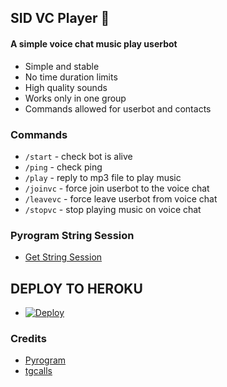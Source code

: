 ## SID VC Player 🎵

#### A simple voice chat music play userbot

- Simple and stable
- No time duration limits
- High quality sounds
- Works only in one group
- Commands allowed for userbot and contacts

### Commands

- `/start` - check bot is alive
- `/ping` - check ping
- `/play` - reply to mp3 file to play music
- `/joinvc` - force join userbot to the voice chat
- `/leavevc` - force leave userbot from voice chat
- `/stopvc` - stop playing music on voice chat

### Pyrogram String Session
- [Get String Session](https://replit.com/@SpEcHiDe/GenerateStringSession)

## DEPLOY TO HEROKU

 - [![Deploy](https://www.herokucdn.com/deploy/button.svg)](https://dashboard.heroku.com/new?template=https%3A%2F%2Fgithub.com%2FUnknownforall1%2fvc_player)


### Credits

- [Pyrogram](https://github.com/pyrogram/pyrogram)
- [tgcalls](https://github.com/MarshalX/tgcalls)
